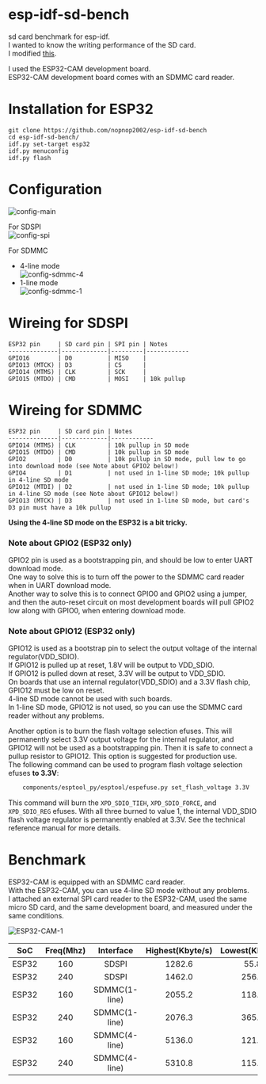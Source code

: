 # esp-idf-sd-bench
sd card benchmark for esp-idf.   
I wanted to know the writing performance of the SD card.   
I modified [this](https://github.com/kunsen-an/espidf_sd_card_write_test).   

I used the ESP32-CAM development board.   
ESP32-CAM development board comes with an SDMMC card reader.   

# Installation for ESP32
```
git clone https://github.com/nopnop2002/esp-idf-sd-bench
cd esp-idf-sd-bench/
idf.py set-target esp32
idf.py menuconfig
idf.py flash
```


# Configuration

![config-main](https://user-images.githubusercontent.com/6020549/127577532-f6522d74-224c-4b29-85ab-b7fd1ad58e7a.jpg)

For SDSPI   
![config-spi](https://user-images.githubusercontent.com/6020549/127577535-99519b3d-d662-4109-abe1-6b716265ec20.jpg)

For SDMMC   
- 4-line mode   
![config-sdmmc-4](https://user-images.githubusercontent.com/6020549/129650135-ba0efa8f-c094-4977-9a00-a1cf6184ed0a.jpg)
- 1-line mode   
![config-sdmmc-1](https://user-images.githubusercontent.com/6020549/129650160-0848fd68-356e-4308-bf4e-3fbc15703773.jpg)

# Wireing for SDSPI
```
ESP32 pin     | SD card pin | SPI pin | Notes
--------------|-------------|---------|------------
GPIO16        | D0          | MISO    |
GPIO13 (MTCK) | D3          | CS      | 
GPIO14 (MTMS) | CLK         | SCK     | 
GPIO15 (MTDO) | CMD         | MOSI    | 10k pullup 
```

# Wireing for SDMMC
```
ESP32 pin     | SD card pin | Notes
--------------|-------------|------------
GPIO14 (MTMS) | CLK         | 10k pullup in SD mode
GPIO15 (MTDO) | CMD         | 10k pullup in SD mode
GPIO2         | D0          | 10k pullup in SD mode, pull low to go into download mode (see Note about GPIO2 below!)
GPIO4         | D1          | not used in 1-line SD mode; 10k pullup in 4-line SD mode
GPIO12 (MTDI) | D2          | not used in 1-line SD mode; 10k pullup in 4-line SD mode (see Note about GPIO12 below!)
GPIO13 (MTCK) | D3          | not used in 1-line SD mode, but card's D3 pin must have a 10k pullup
```

__Using the 4-line SD mode on the ESP32 is a bit tricky.__   

### Note about GPIO2 (ESP32 only)
GPIO2 pin is used as a bootstrapping pin, and should be low to enter UART download mode.   
One way to solve this is to turn off the power to the SDMMC card reader when in UART download mode.   
Another way to solve this is to connect GPIO0 and GPIO2 using a jumper, and then the auto-reset circuit on most development boards will pull GPIO2 low along with GPIO0, when entering download mode.

### Note about GPIO12 (ESP32 only)
GPIO12 is used as a bootstrap pin to select the output voltage of the internal regulator(VDD_SDIO).   
If GPIO12 is pulled up at reset, 1.8V will be output to VDD_SDIO.   
If GPIO12 is pulled down at reset, 3.3V will be output to VDD_SDIO.   
On boards that use an internal regulator(VDD_SDIO) and a 3.3V flash chip, GPIO12 must be low on reset.   
4-line SD mode cannot be used with such boards.   
In 1-line SD mode, GPIO12 is not used, so you can use the SDMMC card reader without any problems.

Another option is to burn the flash voltage selection efuses.
This will permanently select 3.3V output voltage for the internal regulator, and GPIO12 will not be used as a bootstrapping pin.
Then it is safe to connect a pullup resistor to GPIO12.
This option is suggested for production use.   
The following command can be used to program flash voltage selection efuses **to 3.3V**:
```sh
    components/esptool_py/esptool/espefuse.py set_flash_voltage 3.3V
```

This command will burn the `XPD_SDIO_TIEH`, `XPD_SDIO_FORCE`, and `XPD_SDIO_REG` efuses. With all three burned to value 1, the internal VDD_SDIO flash voltage regulator is permanently enabled at 3.3V.
See the technical reference manual for more details.

# Benchmark   
ESP32-CAM is equipped with an SDMMC card reader.   
With the ESP32-CAM, you can use 4-line SD mode without any problems.   
I attached an external SPI card reader to the ESP32-CAM, used the same micro SD card, and the same development board, and measured under the same conditions.   

![ESP32-CAM-1](https://user-images.githubusercontent.com/6020549/127579321-129422ee-8210-46a8-831a-71a2b28de89a.JPG)

|SoC|Freq(Mhz)|Interface|Highest(Kbyte/s)|Lowest(Kbyte/s)|
|:-:|:-:|:-:|:-:|:-:|
|ESP32|160|SDSPI|1282.6|55.8|
|ESP32|240|SDSPI|1462.0|256.9|
|ESP32|160|SDMMC(1-line)|2055.2|118.1|
|ESP32|240|SDMMC(1-line)|2076.3|365.3|
|ESP32|160|SDMMC(4-line)|5136.0|121.4|
|ESP32|240|SDMMC(4-line)|5310.8|115.7|
